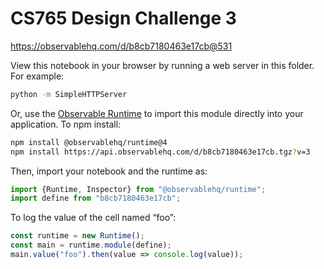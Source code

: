 # CS765 Design Challenge 3

https://observablehq.com/d/b8cb7180463e17cb@531

View this notebook in your browser by running a web server in this folder. For
example:

~~~sh
python -m SimpleHTTPServer
~~~

Or, use the [Observable Runtime](https://github.com/observablehq/runtime) to
import this module directly into your application. To npm install:

~~~sh
npm install @observablehq/runtime@4
npm install https://api.observablehq.com/d/b8cb7180463e17cb.tgz?v=3
~~~

Then, import your notebook and the runtime as:

~~~js
import {Runtime, Inspector} from "@observablehq/runtime";
import define from "b8cb7180463e17cb";
~~~

To log the value of the cell named “foo”:

~~~js
const runtime = new Runtime();
const main = runtime.module(define);
main.value("foo").then(value => console.log(value));
~~~
